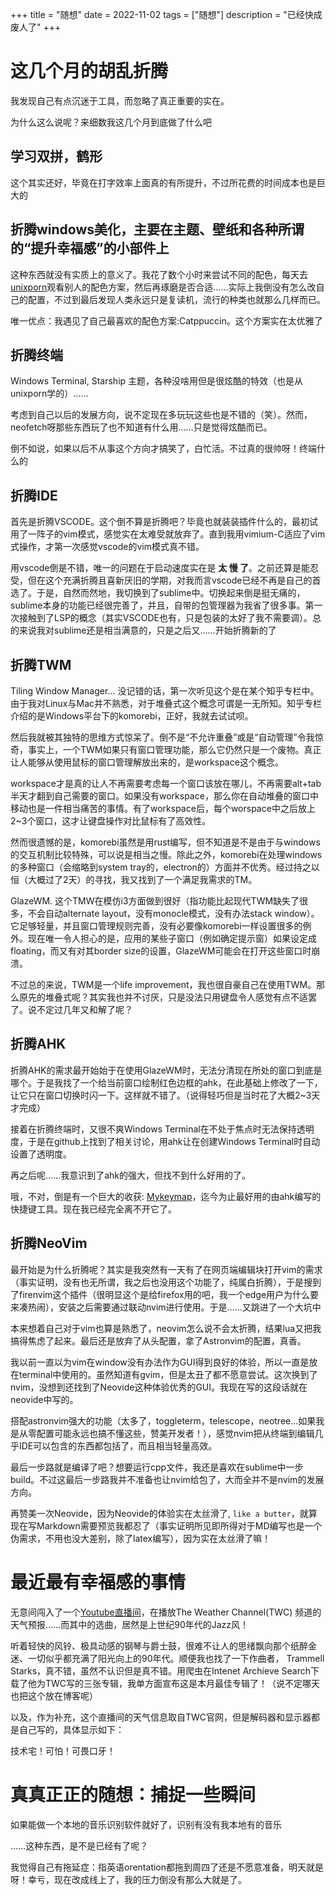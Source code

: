 +++
title = "随想"
date = 2022-11-02
tags = ["随想"]
description = "已经快成废人了"
+++

# 这几个月的胡乱折腾

我发现自己有点沉迷于工具，而忽略了真正重要的实在。

为什么这么说呢？来细数我这几个月到底做了什么吧

## 学习双拼，鹤形

这个其实还好，毕竟在打字效率上面真的有所提升，不过所花费的时间成本也是巨大的

## 折腾windows美化，主要在主题、壁纸和各种所谓的“提升幸福感”的小部件上
这种东西就没有实质上的意义了。我花了数个小时来尝试不同的配色，每天去[unixporn](https://www.reddit.com/r/unixporn/)观看别人的配色方案，然后再琢磨是否合适……实际上我倒没有怎么改自己的配置，不过到最后发现人类永远只是复读机，流行的种类也就那么几样而已。

唯一优点：我遇见了自己最喜欢的配色方案:Catppuccin。这个方案实在太优雅了

## 折腾终端

Windows Terminal, Starship 主题，各种没啥用但是很炫酷的特效（也是从unixporn学的）……

考虑到自己以后的发展方向，说不定现在多玩玩这些也是不错的（笑）。然而，neofetch呀那些东西玩了也不知道有什么用……只是觉得炫酷而已。

倒不如说，如果以后不从事这个方向才搞笑了，白忙活。不过真的很帅呀！终端什么的

## 折腾IDE

首先是折腾VSCODE。这个倒不算是折腾吧？毕竟也就装装插件什么的，最初试用了一阵子的vim模式，感觉实在太难受就放弃了。直到我用vimium-C适应了vim式操作，才第一次感觉vscode的vim模式真不错。

用vscode倒是不错，唯一的问题在于启动速度实在是 **太 慢 了**。之前还算是能忍受，但在这个充满折腾且喜新厌旧的学期，对我而言vscode已经不再是自己的首选了。于是，自然而然地，我切换到了sublime中。切换起来倒是挺无痛的，sublime本身的功能已经很完善了，并且，自带的包管理器为我省了很多事。第一次接触到了LSP的概念（其实VSCODE也有，只是包装的太好了我不需要调）。总的来说我对sublime还是相当满意的，只是之后又……开始折腾新的了

## 折腾TWM

Tiling Window Manager... 没记错的话，第一次听见这个是在某个知乎专栏中。由于我对Linux与Mac并不熟悉，对于堆叠式这个概念可谓是一无所知。知乎专栏介绍的是Windows平台下的komorebi，正好，我就去试试呗。

然后我就被其独特的思维方式惊呆了。倒不是“不允许重叠”或是“自动管理”令我惊奇，事实上，一个TWM如果只有窗口管理功能，那么它仍然只是一个废物。真正让人能够从使用鼠标的窗口管理解放出来的，是workspace这个概念。

workspace才是真的让人不再需要考虑每一个窗口该放在哪儿，不再需要alt+tab半天才翻到自己需要的窗口。如果没有workspace，那么你在自动堆叠的窗口中移动也是一件相当痛苦的事情。有了workspace后，每个worspace中之后放上2~3个窗口，这才让键盘操作对比鼠标有了高效性。

然而很遗憾的是，komorebi虽然是用rust编写，但不知道是不是由于与windows的交互机制比较特殊，可以说是相当之慢。除此之外，komorebi在处理windows的多种窗口（会缩略到system tray的，electron的）方面并不优秀。经过持之以恒（大概过了2天）的寻找，我又找到了一个满足我需求的TM。

GlazeWM. 这个TMW在模仿i3方面做到很好（指功能比起现代TWM缺失了很多，不会自动alternate layout，没有monocle模式，没有办法stack window）。它足够轻量，并且窗口管理规则完善，没有必要像komorebi一样设置很多的例外。现在唯一令人担心的是，应用的某些子窗口（例如确定提示窗）如果设定成floating，而又有对其border size的设置，GlazeWM可能会在打开这些窗口时崩溃。

不过总的来说，TWM是一个life improvement，我也很自豪自己在使用TWM。那么原先的堆叠式呢？其实我也并不讨厌，只是没法只用键盘令人感觉有点不适罢了。说不定过几年又和解了呢？

## 折腾AHK

折腾AHK的需求最开始始于在使用GlazeWM时，无法分清现在所处的窗口到底是哪个。于是我找了一个给当前窗口绘制红色边框的ahk，在此基础上修改了一下，让它只在窗口切换时闪一下。这样就不错了。（说得轻巧但是当时花了大概2~3天才完成）

接着在折腾终端时，又很不爽Windows Terminal在不处于焦点时无法保持透明度，于是在github上找到了相关讨论，用ahk让在创建Windows Terminal时自动设置了透明度。

再之后呢……我意识到了ahk的强大，但找不到什么好用的了。

哦，不对，倒是有一个巨大的收获: [Mykeymap](https://xianyukang.com/MyKeymap.html#mykeymap-%E7%AE%80%E4%BB%8B)，迄今为止最好用的由ahk编写的快捷键工具。现在我已经完全离不开它了。

## 折腾NeoVim

最开始是为什么折腾呢？其实是我突然有一天有了在网页端编辑块打开vim的需求（事实证明，没有也无所谓，我之后也没用这个功能了，纯属白折腾），于是搜到了firenvim这个插件（很明显这个是给firefox用的吧，我一个edge用户为什么要来凑热闹），安装之后需要通过联动nvim进行使用。于是……又跳进了一个大坑中

本来想着自己对于vim也算是熟悉了，neovim怎么说不会太折腾，结果lua又把我搞得焦虑了起来。最后还是放弃了从头配置，拿了Astronvim的配置，真香。

我以前一直以为vim在window没有办法作为GUI得到良好的体验，所以一直是放在terminal中使用的。虽然知道有gvim，但是太丑了都不愿意尝试。这次换到了nvim，没想到还找到了Neovide这种体验优秀的GUI。我现在写的这段话就在neovide中写的。

搭配astronvim强大的功能（太多了，toggleterm，telescope，neotree...如果我是从零配置可能永远也搞不懂这些，赞美开发者！），感觉nvim把从终端到编辑几乎IDE可以包含的东西都包括了，而且相当轻量高效。

最后一步路就是编译了吧？想要运行cpp文件，我还是喜欢在sublime中一步build。不过这最后一步路我并不准备也让nvim给包了，大而全并不是nvim的发展方向。

再赞美一次Neovide，因为Neovide的体验实在太丝滑了, `like a butter`，就算现在写Markdown需要预览我都忍了（事实证明所见即所得对于MD编写也是一个伪需求，不用也没大差别，除了latex编写），因为实在太丝滑了嘛！






# 最近最有幸福感的事情

无意间闯入了一个[Youtube直播间](https://www.youtube.com/watch?v=Fj0qU3oZLD0&ab_channel=cc17926)，在播放The Weather Channel(TWC) 频道的天气预报……而其中的选曲，居然是上世纪90年代的Jazz风！

听着轻快的风铃、极具动感的钢琴与爵士鼓，很难不让人的思绪飘向那个纸醉金迷、一切似乎都充满了阳光向上的90年代。顺便我也找了一下作曲者， Trammell Starks，真不错，虽然不认识但是真不错。用爬虫在Intenet Archieve Search下载了他为TWC写的三张专辑，我单方面宣布这是本月最佳专辑了！（说不定哪天也把这个放在博客呢）

以及，作为补充，这个直播间的天气信息取自TWC官网，但是解码器和显示器都是自己写的，具体显示如下：


技术宅！可怕！可畏口牙！


# 真真正正的随想：捕捉一些瞬间

如果能做一个本地的音乐识别软件就好了，识别有没有我本地有的音乐

……这种东西，是不是已经有了呢？

我觉得自己有拖延症：指英语orentation都拖到周四了还是不愿意准备，明天就是呀！幸亏，现在改成线上了，我的压力倒没有那么大就是了。

